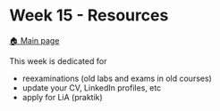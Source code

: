 # Week 15 - Resources

[:house: Main page](https://github.com/kokchun/Machine-learning-AI22)

This week is dedicated for 
- reexaminations (old labs and exams in old courses) 
- update your CV, LinkedIn profiles, etc
- apply for LiA (praktik)